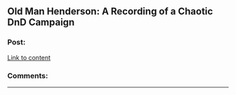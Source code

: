## Old Man Henderson: A Recording of a Chaotic DnD Campaign

### Post:

[Link to content](https://1d4chan.org/wiki/Old_Man_Henderson)

### Comments:

---

